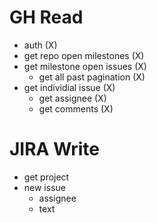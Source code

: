 
# GH Read

- auth (X)
- get repo open milestones (X)
- get milestone open issues (X)
  - get all past pagination (X)
- get individial issue (X)
  - get assignee (X)
  - get comments (X)


# JIRA Write

- get project
- new issue
  - assignee
  - text